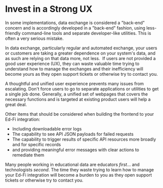 # Invest in a Strong UX

In some implementations, data exchange is considered a "back-end" concern and is accordingly developed in a "back-end" fashion, using less-friendly command-line tools and separate developer-like utilities. This is often a very serious mistake.

In data exchange, particularly regular and automated exchange, your users or customers are taking a greater dependence on your system's data, and as such are relying on that data more, not less.  If users are not provided a good user experience (UX), they can waste valuable time trying to understand how to manage the exchanges and their inefficiency will become yours as they open support tickets or otherwise try to contact you.

A thoughtful and unified user experience prevents many issues from escalating. Don't force users to go to separate applications or utilities to get a single job done. Generally, a unified set of webpages that covers the necessary functions and is targeted at existing product users will help a great deal.

Other items that should be considered when building the frontend to your Ed-Fi integration:

* Including downloadable error logs
* The capability to see API JSON payloads for failed requests
* The capability to trigger results of specific API resources more broadly and for specific records
* and providing meaningful error messages with clear actions to remediate them

Many people working in educational data are educators _first_… and technologists _second_. The time they waste trying to learn how to manage your Ed-Fi integration will become a burden to you as they open support tickets or otherwise try to contact you.
